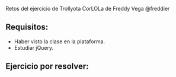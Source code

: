 Retos del ejercicio de Trollyota CorLOLa de Freddy Vega @freddier


## Requisitos:

- Haber visto la clase en la plataforma.
- Estudiar jQuery.


## Ejercicio por resolver:

